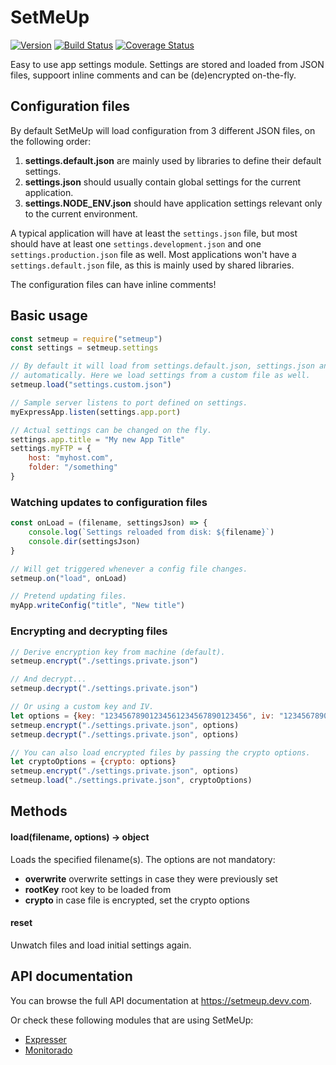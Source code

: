 # SetMeUp

[![Version](https://img.shields.io/npm/v/setmeup.svg)](https://npmjs.com/package/setmeup)
[![Build Status](https://img.shields.io/travis/igoramadas/setmeup.svg)](https://travis-ci.org/igoramadas/setmeup)
[![Coverage Status](https://img.shields.io/coveralls/igoramadas/setmeup.svg)](https://coveralls.io/github/igoramadas/setmeup?branch=master)

Easy to use app settings module. Settings are stored and loaded from JSON files,
suppoort inline comments and can be (de)encrypted on-the-fly.

## Configuration files

By default SetMeUp will load configuration from 3 different JSON files, on the following order:

1. **settings.default.json** are mainly used by libraries to define their default settings.
2. **settings.json** should usually contain global settings for the current application.
3. **settings.NODE_ENV.json** should have application settings relevant only to the current environment.

A typical application will have at least the `settings.json` file, but most should have at least one
`settings.development.json` and one `settings.production.json` file as well. Most applications
won't have a `settings.default.json` file, as this is mainly used by shared libraries.

The configuration files can have inline comments!

## Basic usage

```javascript
const setmeup = require("setmeup")
const settings = setmeup.settings

// By default it will load from settings.default.json, settings.json and settings.NODE_ENV.json
// automatically. Here we load settings from a custom file as well.
setmeup.load("settings.custom.json")

// Sample server listens to port defined on settings.
myExpressApp.listen(settings.app.port)

// Actual settings can be changed on the fly.
settings.app.title = "My new App Title"
settings.myFTP = {
    host: "myhost.com",
    folder: "/something"
}
```

### Watching updates to configuration files

```javascript
const onLoad = (filename, settingsJson) => {
    console.log(`Settings reloaded from disk: ${filename}`)
    console.dir(settingsJson)
}

// Will get triggered whenever a config file changes.
setmeup.on("load", onLoad)

// Pretend updating files.
myApp.writeConfig("title", "New title")
```

### Encrypting and decrypting files

```javascript
// Derive encryption key from machine (default).
setmeup.encrypt("./settings.private.json")

// And decrypt...
setmeup.decrypt("./settings.private.json")

// Or using a custom key and IV.
let options = {key: "12345678901234561234567890123456", iv: "1234567890987654"}
setmeup.encrypt("./settings.private.json", options)
setmeup.decrypt("./settings.private.json", options)

// You can also load encrypted files by passing the crypto options.
let cryptoOptions = {crypto: options}
setmeup.encrypt("./settings.private.json", options)
setmeup.load("./settings.private.json", cryptoOptions)
```

## Methods

#### load(filename, options) -> object

Loads the specified filename(s). The options are not mandatory:

* **overwrite** overwrite settings in case they were previously set
* **rootKey** root key to be loaded from
* **crypto** in case file is encrypted, set the crypto options

#### reset

Unwatch files and load initial settings again.

## API documentation

You can browse the full API documentation at https://setmeup.devv.com.

Or check these following modules that are using SetMeUp:

* [Expresser](https://travis-ci.org/igoramadas/expresser)
* [Monitorado](https://travis-ci.org/igoramadas/monitorado)
